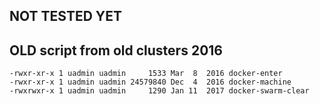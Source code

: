 
## NOT TESTED YET
## OLD script from old clusters 2016
```
-rwxr-xr-x 1 uadmin uadmin     1533 Mar  8  2016 docker-enter
-rwxr-xr-x 1 uadmin uadmin 24579840 Dec  4  2016 docker-machine
-rwxrwxr-x 1 uadmin uadmin     1290 Jan 11  2017 docker-swarm-clear
```
